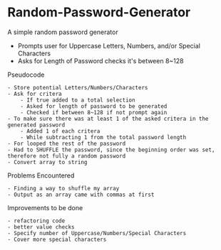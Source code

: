 # Random-Password-Generator
A simple random password generator
- Prompts user for Uppercase Letters, Numbers, and/or Special Characters
- Asks for Length of Password checks it's between 8~128

Pseudocode
```
- Store potential Letters/Numbers/Characters
- Ask for critera
    - If true added to a total selection
    - Asked for length of password to be generated
    - Checked if between 8~128 if not prompt again
- To make sure there was at least 1 of the asked critera in the generated password
    - Added 1 of each critera
    - While subtracting 1 from the total password length
- For looped the rest of the password
- Had to SHUFFLE the password, since the beginning order was set, therefore not fully a random password
- Convert array to string

```

Problems Encountered
```
- Finding a way to shuffle my array
- Output as an array came with commas at first

```

Improvements to be done
```
- refactoring code
- better value checks
- Specify number of Uppercase/Numbers/Special Characters
- Cover more special characters

```